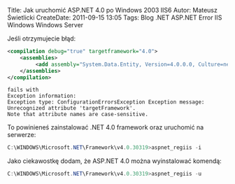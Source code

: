 Title: Jak uruchomić ASP.NET 4.0 po Windows 2003 IIS6
Autor: Mateusz Świetlicki
CreateDate: 2011-09-15 13:05
Tags: 	Blog
		.NET
		ASP.NET
		Error
		IIS
		Windows
		Windows Server

Jeśli otrzymujecie błąd:

```xml
<compilation debug="true" targetframework="4.0">     
    <assemblies>      
         <add assembly="System.Data.Entity, Version=4.0.0.0, Culture=neutral, PublicKeyToken=b77a5c561934e089"></add>
	</assemblies>      
</compilation>
```
``` 
fails with
Exception information:  
Exception type: ConfigurationErrorsException Exception message:
Unrecognized attribute 'targetFramework'. 
Note that attribute names are case-sensitive.
```

To powinieneś zainstalować .NET 4.0 framework oraz uruchomić na serwerze:

```powershell
C:\WINDOWS\Microsoft.NET\Framework\v4.0.30319>aspnet_regiis -i
```

Jako ciekawostkę dodam, że ASP.NET 4.0 można wyinstalować komendą:

```powershell
C:\WINDOWS\Microsoft.NET\Framework\v4.0.30319>aspnet_regiis -u
```
